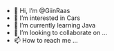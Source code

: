 - 👋 Hi, I’m @GiinRaas
- 👀 I’m interested in Cars
- 🌱 I’m currently learning Java
- 💞️ I’m looking to collaborate on ...
- 📫 How to reach me ...

<!---
GiinRaas/GiinRaas is a ✨ special ✨ repository because its `README.md` (this file) appears on your GitHub profile.
You can click the Preview link to take a look at your changes.
--->
